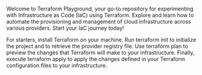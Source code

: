 Welcome to Terraform Playground, your go-to repository for experimenting with Infrastructure as Code (IaC) using Terraform. Explore and learn how to automate the provisioning and management of cloud infrastructure across various providers. 
Start your IaC journey today!

For starters, install Terraform on your machine.
Run terraform init to initialize the project and to retrieve the provider registry file.
Use terraform plan to preview the changes that Terraform will make to your infrastructure.
Finally, execute terraform apply to apply the changes defined in your Terraform configuration files to your infrastructure.

